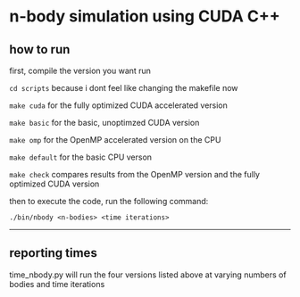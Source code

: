 # n-body simulation using CUDA C++


## how to run

first, compile the version you want run

`cd scripts` because i dont feel like changing the makefile now

`make cuda` for the fully optimized CUDA accelerated version

`make basic` for the basic, unoptimzed CUDA version

`make omp` for the OpenMP accelerated version on the CPU

`make default` for the basic CPU verson

`make check` compares results from the OpenMP version and the fully optimized CUDA version

then to execute the code, run the following command:

`./bin/nbody <n-bodies> <time iterations>`



<hr>

## reporting times

time_nbody.py will run the four versions listed above at varying numbers of bodies and time iterations